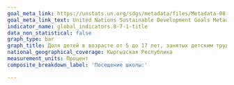 ```yaml
---
goal_meta_link: https://unstats.un.org/sdgs/metadata/files/Metadata-08-07-01.pdf
goal_meta_link_text: United Nations Sustainable Development Goals Metadata (pdf 525kB)
indicator_name: global_indicators.8-7-1-title
data_non_statistical: false
graph_type: bar
graph_title: Доля детей в возрасте от 5 до 17 лет, занятых детским трудом, в разбивке по полу и возрасту
national_geographical_coverage: Кыргызская Республика
measurement_units: Процент
composite_breakdown_label: 'Посещение школы:'

---
```

